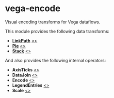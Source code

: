 # vega-encode

Visual encoding transforms for Vega dataflows.

This module provides the following data transforms:
- [**LinkPath**](https://vega.github.io/vega/docs/transforms/linkpath/) [&lt;&gt;](https://github.com/vega/vega-encode/blob/master/src/LinkPath.js "Source")
- [**Pie**](https://vega.github.io/vega/docs/transforms/pie/) [&lt;&gt;](https://github.com/vega/vega-encode/blob/master/src/Pie.js "Source")
- [**Stack**](https://vega.github.io/vega/docs/transforms/stack/) [&lt;&gt;](https://github.com/vega/vega-encode/blob/master/src/Stack.js "Source")

And also provides the following internal operators:
- **AxisTicks** [&lt;&gt;](https://github.com/vega/vega-encode/blob/master/src/AxisTicks.js "Source")
- **DataJoin** [&lt;&gt;](https://github.com/vega/vega-encode/blob/master/src/DataJoin.js "Source")
- **Encode** [&lt;&gt;](https://github.com/vega/vega-encode/blob/master/src/Encode.js "Source")
- **LegendEntries** [&lt;&gt;](https://github.com/vega/vega-encode/blob/master/src/LegendEntries.js "Source")
- **Scale** [&lt;&gt;](https://github.com/vega/vega-encode/blob/master/src/Scale.js "Source")
